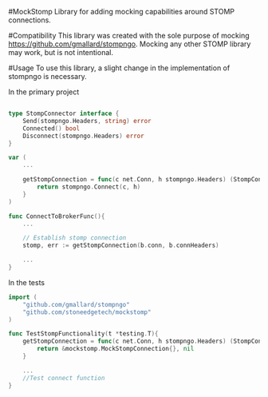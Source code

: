 #MockStomp
Library for adding mocking capabilities around STOMP connections.

#Compatibility
This library was created with the sole purpose of mocking https://github.com/gmallard/stompngo.  Mocking any other STOMP library may work, but is not intentional.

#Usage
To use this library, a slight change in the implementation of stompngo is necessary.

In the primary project
```go

type StompConnector interface {
	Send(stompngo.Headers, string) error
	Connected() bool
	Disconnect(stompngo.Headers) error
}

var (
	...

	getStompConnection = func(c net.Conn, h stompngo.Headers) (StompConnector, error) {
		return stompngo.Connect(c, h)
	}
)

func ConnectToBrokerFunc(){
	...

	// Establish stomp connection
	stomp, err := getStompConnection(b.conn, b.connHeaders)

	...
}
```

In the tests
```go
import (
	"github.com/gmallard/stompngo"
	"github.com/stoneedgetech/mockstomp"
)

func TestStompFunctionality(t *testing.T){
	getStompConnection = func(c net.Conn, h stompngo.Headers) (StompConnector, error) {
		return &mockstomp.MockStompConnection{}, nil
	}

	...
	//Test connect function
}
```
